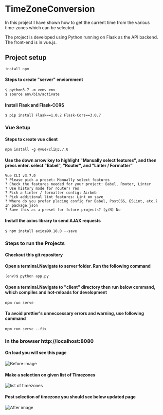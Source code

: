 # TimeZoneConversion
In this project I have shown how to get the current time from the various time-zones which can be selected.

The project is developed using Python running on Flask as the API backend.
The front-end is in vue.js.

## Project setup
```
install npm
```

#### Steps to create "server" enviornment
```
$ python3.7 -m venv env
$ source env/bin/activate
```

#### Install Flask and Flask-CORS
```
$ pip install Flask==1.0.2 Flask-Cors==3.0.7
```

### Vue Setup

#### Steps to create vue client
```
npm install -g @vue/cli@3.7.0
```

#### Use the down arrow key to highlight "Manually select features", and then press enter. select "Babel", "Router", and "Linter / Formatter"
```
Vue CLI v3.7.0
? Please pick a preset: Manually select features
? Check the features needed for your project: Babel, Router, Linter
? Use history mode for router? Yes
? Pick a linter / formatter config: Airbnb
? Pick additional lint features: Lint on save
? Where do you prefer placing config for Babel, PostCSS, ESLint, etc.? In package.json
? Save this as a preset for future projects? (y/N) No
```
#### Install the axios library to send AJAX requests
```
$ npm install axios@0.18.0 --save
```

### Steps to run the Projects

#### Checkout this git repository 

#### Open a terminal.Navigate to server folder. Run the following command 
```
(env)$ python app.py
```

#### Open a terminal.Navigate to "client" directory then run below command, which compiles and hot-reloads for development
```
npm run serve
```
#### To avoid prettier's unneccessary errors and warning, use following command
```
npm run serve --fix
```

### In the browser http://localhost:8080
#### On load you will see this page 
![Before image](https://github.com/Khushboosah/TimeZoneConversion/blob/master/client/src/assets/Screen%20Shot%202020-07-27%20at%208.47.33%20PM.png)

#### Make a selection on given list of Timezones
![list of timezones](https://github.com/Khushboosah/TimeZoneConversion/blob/master/client/src/assets/Screen%20Shot%202020-07-28%20at%205.41.14%20PM.png)

#### Post selection of timezone you should see below updated page 
![After image](https://github.com/Khushboosah/TimeZoneConversion/blob/master/client/src/assets/Screen%20Shot%202020-07-27%20at%208.48.10%20PM.png)

